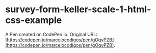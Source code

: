 # survey-form-keller-scale-1-html-css-example

A Pen created on CodePen.io. Original URL: [https://codepen.io/marcelocodigos/pen/gOqvPZB](https://codepen.io/marcelocodigos/pen/gOqvPZB).

